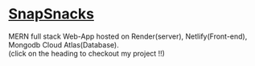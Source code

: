 # [SnapSnacks](https://snapsnacks88.netlify.app/)
MERN full stack Web-App hosted on Render(server), Netlify(Front-end), Mongodb Cloud Atlas(Database).<br/>
(click on the heading to checkout my project !!)
